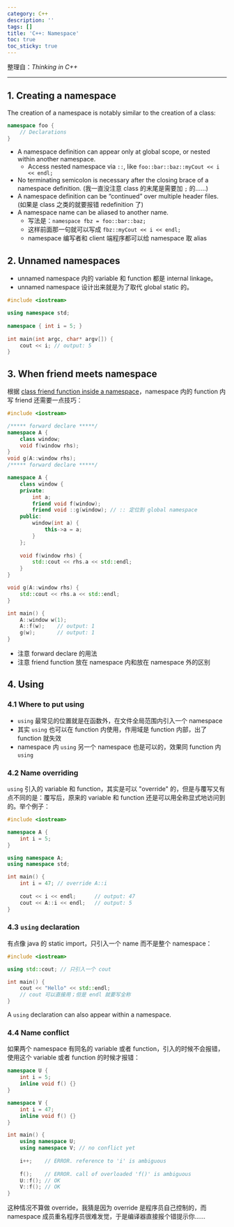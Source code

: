 ```yaml
---
category: C++
description: ''
tags: []
title: 'C++: Namespace'
toc: true
toc_sticky: true
---
```


整理自：_Thinking in C++_

-----

## 1. Creating a namespace

The creation of a namespace is notably similar to the creation of a class:

```cpp
namespace foo {
	// Declarations
}
```

- A namespace definition can appear only at global scope, or nested within another namespace.
	- Access nested namespace via `::`, like `foo::bar::baz::myCout << i << endl;`
- No terminating semicolon is necessary after the closing brace of a namespace definition. (我一直没注意 class 的末尾是需要加 `;` 的……)
- A namespace definition can be “continued” over multiple header files. (如果是 class 之类的就要报错 redefinition 了)
- A namespace name can be aliased to another name. 
	- 写法是：`namespace fbz = foo::bar::baz;`
	- 这样前面那一句就可以写成 `fbz::myCout << i << endl;`
	- namespace 编写者和 client 端程序都可以给 namespace 取 alias
	
## 2. Unnamed namespaces

- unnamed namespace 内的 variable 和 function 都是 internal linkage。
- unnamed namespace 设计出来就是为了取代 global static 的。

```cpp
#include <iostream>

using namespace std;
 
namespace { int i = 5; } 
 
int main(int argc, char* argv[]) {
	cout << i; // output: 5
}
```

## 3. When friend meets namespace

根据 [class friend function inside a namespace](http://stackoverflow.com/questions/10934226/class-friend-function-inside-a-namespace)，namespace 内的 function 内写 friend 还需要一点技巧：

```cpp
#include <iostream>

/***** forward declare *****/
namespace A {
	class window;
	void f(window rhs);
}
void g(A::window rhs);
/***** forward declare *****/

namespace A {
	class window {
	private:
	    int a;
	    friend void f(window);
	    friend void ::g(window); // :: 定位到 global namespace 
	public:
		window(int a) {
			this->a = a;
		}
	};
	
	void f(window rhs) {
		std::cout << rhs.a << std::endl;
	}
}

void g(A::window rhs) {
	std::cout << rhs.a << std::endl;
}

int main() {
	A::window w(1);
	A::f(w);	// output: 1 
	g(w);		// output: 1 
}
```

* 注意 forward declare 的用法
* 注意 friend function 放在 namespace 内和放在 namespace 外的区别

## 4. Using

### 4.1 Where to put using

* `using` 最常见的位置就是在函数外，在文件全局范围内引入一个 namespace
* 其实 `using` 也可以在 function 内使用，作用域是 function 内部，出了 function 就失效
* namespace 内 `using` 另一个 namespace 也是可以的，效果同 function 内 `using`

### 4.2 Name overriding

`using` 引入的 variable 和 function，其实是可以 "override" 的，但是与覆写又有点不同的是：覆写后，原来的 variable 和 function 还是可以用全称显式地访问到的。举个例子：

```cpp
#include <iostream>

namespace A {
	int i = 5;
}

using namespace A;
using namespace std;

int main() {
	int i = 47; // override A::i
	
	cout << i << endl;		// output: 47
	cout << A::i << endl;	// output: 5
}
```

### 4.3 `using` declaration

有点像 java 的 static import，只引入一个 name 而不是整个 namespace：

```cpp
#include <iostream>

using std::cout; // 只引入一个 cout

int main() {
	cout << "Hello" << std::endl;
	// cout 可以直接用；但是 endl 就要写全称
}
```

A `using` declaration can also appear within a namespace.

### 4.4 Name conflict

如果两个 namespace 有同名的 variable 或者 function，引入的时候不会报错，使用这个 variable 或者 function 的时候才报错：

```cpp
namespace U {
	int i = 5;
	inline void f() {}
}

namespace V {
	int i = 47;
	inline void f() {}
}

int main() {
	using namespace U;
	using namespace V; // no conflict yet
	
	i++;	// ERROR. reference to 'i' is ambiguous
	
	f(); 	// ERROR. call of overloaded 'f()' is ambiguous
	U::f();	// OK
	V::f();	// OK
}
```

这种情况不算做 override，我猜是因为 override 是程序员自己控制的，而 namespace 成员重名程序员很难发觉，于是编译器直接报个错提示你……